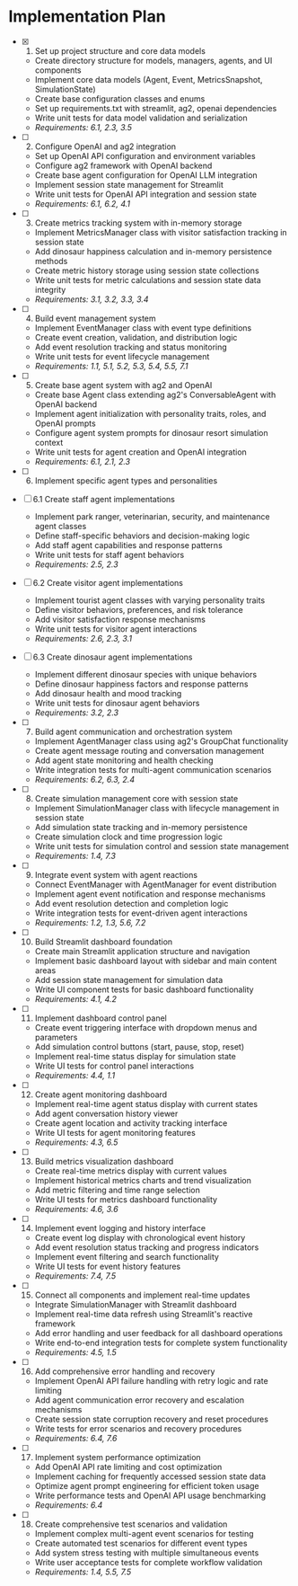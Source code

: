 # Implementation Plan

- [x] 1. Set up project structure and core data models
  - Create directory structure for models, managers, agents, and UI components
  - Implement core data models (Agent, Event, MetricsSnapshot, SimulationState)
  - Create base configuration classes and enums
  - Set up requirements.txt with streamlit, ag2, openai dependencies
  - Write unit tests for data model validation and serialization
  - _Requirements: 6.1, 2.3, 3.5_

- [ ] 2. Configure OpenAI and ag2 integration
  - Set up OpenAI API configuration and environment variables
  - Configure ag2 framework with OpenAI backend
  - Create base agent configuration for OpenAI LLM integration
  - Implement session state management for Streamlit
  - Write unit tests for OpenAI API integration and session state
  - _Requirements: 6.1, 6.2, 4.1_

- [ ] 3. Create metrics tracking system with in-memory storage
  - Implement MetricsManager class with visitor satisfaction tracking in session state
  - Add dinosaur happiness calculation and in-memory persistence methods
  - Create metric history storage using session state collections
  - Write unit tests for metric calculations and session state data integrity
  - _Requirements: 3.1, 3.2, 3.3, 3.4_

- [ ] 4. Build event management system
  - Implement EventManager class with event type definitions
  - Create event creation, validation, and distribution logic
  - Add event resolution tracking and status monitoring
  - Write unit tests for event lifecycle management
  - _Requirements: 1.1, 5.1, 5.2, 5.3, 5.4, 5.5, 7.1_

- [ ] 5. Create base agent system with ag2 and OpenAI
  - Create base Agent class extending ag2's ConversableAgent with OpenAI backend
  - Implement agent initialization with personality traits, roles, and OpenAI prompts
  - Configure agent system prompts for dinosaur resort simulation context
  - Write unit tests for agent creation and OpenAI integration
  - _Requirements: 6.1, 2.1, 2.3_

- [ ] 6. Implement specific agent types and personalities
- [ ] 6.1 Create staff agent implementations
  - Implement park ranger, veterinarian, security, and maintenance agent classes
  - Define staff-specific behaviors and decision-making logic
  - Add staff agent capabilities and response patterns
  - Write unit tests for staff agent behaviors
  - _Requirements: 2.5, 2.3_

- [ ] 6.2 Create visitor agent implementations
  - Implement tourist agent classes with varying personality traits
  - Define visitor behaviors, preferences, and risk tolerance
  - Add visitor satisfaction response mechanisms
  - Write unit tests for visitor agent interactions
  - _Requirements: 2.6, 2.3, 3.1_

- [ ] 6.3 Create dinosaur agent implementations
  - Implement different dinosaur species with unique behaviors
  - Define dinosaur happiness factors and response patterns
  - Add dinosaur health and mood tracking
  - Write unit tests for dinosaur agent behaviors
  - _Requirements: 3.2, 2.3_

- [ ] 7. Build agent communication and orchestration system
  - Implement AgentManager class using ag2's GroupChat functionality
  - Create agent message routing and conversation management
  - Add agent state monitoring and health checking
  - Write integration tests for multi-agent communication scenarios
  - _Requirements: 6.2, 6.3, 2.4_

- [ ] 8. Create simulation management core with session state
  - Implement SimulationManager class with lifecycle management in session state
  - Add simulation state tracking and in-memory persistence
  - Create simulation clock and time progression logic
  - Write unit tests for simulation control and session state management
  - _Requirements: 1.4, 7.3_

- [ ] 9. Integrate event system with agent reactions
  - Connect EventManager with AgentManager for event distribution
  - Implement agent event notification and response mechanisms
  - Add event resolution detection and completion logic
  - Write integration tests for event-driven agent interactions
  - _Requirements: 1.2, 1.3, 5.6, 7.2_

- [ ] 10. Build Streamlit dashboard foundation
  - Create main Streamlit application structure and navigation
  - Implement basic dashboard layout with sidebar and main content areas
  - Add session state management for simulation data
  - Write UI component tests for basic dashboard functionality
  - _Requirements: 4.1, 4.2_

- [ ] 11. Implement dashboard control panel
  - Create event triggering interface with dropdown menus and parameters
  - Add simulation control buttons (start, pause, stop, reset)
  - Implement real-time status display for simulation state
  - Write UI tests for control panel interactions
  - _Requirements: 4.4, 1.1_

- [ ] 12. Create agent monitoring dashboard
  - Implement real-time agent status display with current states
  - Add agent conversation history viewer
  - Create agent location and activity tracking interface
  - Write UI tests for agent monitoring features
  - _Requirements: 4.3, 6.5_

- [ ] 13. Build metrics visualization dashboard
  - Create real-time metrics display with current values
  - Implement historical metrics charts and trend visualization
  - Add metric filtering and time range selection
  - Write UI tests for metrics dashboard functionality
  - _Requirements: 4.6, 3.6_

- [ ] 14. Implement event logging and history interface
  - Create event log display with chronological event history
  - Add event resolution status tracking and progress indicators
  - Implement event filtering and search functionality
  - Write UI tests for event history features
  - _Requirements: 7.4, 7.5_

- [ ] 15. Connect all components and implement real-time updates
  - Integrate SimulationManager with Streamlit dashboard
  - Implement real-time data refresh using Streamlit's reactive framework
  - Add error handling and user feedback for all dashboard operations
  - Write end-to-end integration tests for complete system functionality
  - _Requirements: 4.5, 1.5_

- [ ] 16. Add comprehensive error handling and recovery
  - Implement OpenAI API failure handling with retry logic and rate limiting
  - Add agent communication error recovery and escalation mechanisms
  - Create session state corruption recovery and reset procedures
  - Write tests for error scenarios and recovery procedures
  - _Requirements: 6.4, 7.6_

- [ ] 17. Implement system performance optimization
  - Add OpenAI API rate limiting and cost optimization
  - Implement caching for frequently accessed session state data
  - Optimize agent prompt engineering for efficient token usage
  - Write performance tests and OpenAI API usage benchmarking
  - _Requirements: 6.4_

- [ ] 18. Create comprehensive test scenarios and validation
  - Implement complex multi-agent event scenarios for testing
  - Create automated test scenarios for different event types
  - Add system stress testing with multiple simultaneous events
  - Write user acceptance tests for complete workflow validation
  - _Requirements: 1.4, 5.5, 7.5_